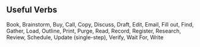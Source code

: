 ## Useful Verbs
Book, Brainstorm, Buy, Call, Copy, Discuss, Draft, Edit, Email, Fill out, Find, Gather, Load, Outline, Print, Purge, Read, Record, Register, Research, Review, Schedule, Update (single-step), Verify, Wait For, Write